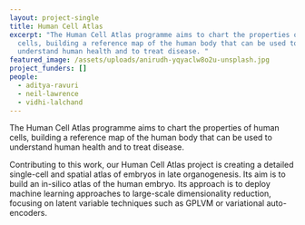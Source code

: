 ```yaml
---
layout: project-single
title: Human Cell Atlas
excerpt: "The Human Cell Atlas programme aims to chart the properties of human
  cells, building a reference map of the human body that can be used to
  understand human health and to treat disease. "
featured_image: /assets/uploads/anirudh-yqyaclw8o2u-unsplash.jpg
project_funders: []
people:
  - aditya-ravuri
  - neil-lawrence
  - vidhi-lalchand
---
```

The Human Cell Atlas programme aims to chart the properties of human cells, building a reference map of the human body that can be used to understand human health and to treat disease. 

Contributing to this work, our Human Cell Atlas project is creating a detailed single-cell and spatial atlas of embryos in late organogenesis. Its aim is to build an in-silico atlas of the human embryo. Its approach is to deploy machine learning approaches to large-scale dimensionality reduction, focusing on latent variable techniques such as GPLVM or variational auto-encoders.